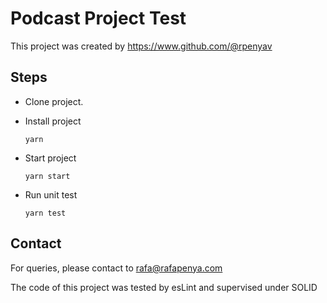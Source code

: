 # Podcast Project Test

This project was created by https://www.github.com/@rpenyav


## Steps

- Clone project.
- Install project

     ```yarn```

- Start project

     ```yarn start```

- Run unit test

    ```yarn test```

## Contact

For queries, please contact to rafa@rafapenya.com

The code of this project was tested by esLint and supervised under SOLID